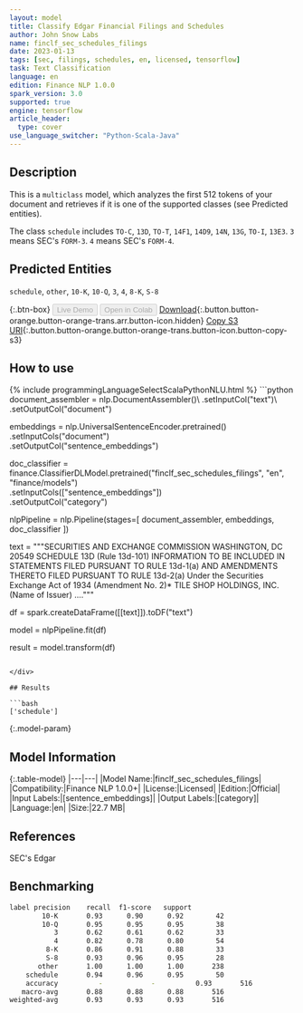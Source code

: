 ```yaml
---
layout: model
title: Classify Edgar Financial Filings and Schedules
author: John Snow Labs
name: finclf_sec_schedules_filings
date: 2023-01-13
tags: [sec, filings, schedules, en, licensed, tensorflow]
task: Text Classification
language: en
edition: Finance NLP 1.0.0
spark_version: 3.0
supported: true
engine: tensorflow
article_header:
  type: cover
use_language_switcher: "Python-Scala-Java"
---
```


## Description

This is a `multiclass` model, which analyzes the first 512 tokens of your document and retrieves if it is one of the supported classes (see Predicted entities).

The class `schedule` includes `TO-C`, `13D`, `TO-T`, `14F1`, `14D9`, `14N`, `13G`, `TO-I`, `13E3`.
`3` means SEC's `FORM-3`.
`4` means SEC's `FORM-4`.

## Predicted Entities

`schedule`, `other`, `10-K`, `10-Q`, `3`, `4`, `8-K`, `S-8`

{:.btn-box}
<button class="button button-orange" disabled>Live Demo</button>
<button class="button button-orange" disabled>Open in Colab</button>
[Download](https://s3.amazonaws.com/auxdata.johnsnowlabs.com/finance/models/finclf_sec_schedules_filings_en_1.0.0_3.0_1673628989895.zip){:.button.button-orange.button-orange-trans.arr.button-icon.hidden}
[Copy S3 URI](s3://auxdata.johnsnowlabs.com/finance/models/finclf_sec_schedules_filings_en_1.0.0_3.0_1673628989895.zip){:.button.button-orange.button-orange-trans.button-icon.button-copy-s3}

## How to use



<div class="tabs-box" markdown="1">
{% include programmingLanguageSelectScalaPythonNLU.html %}
```python
document_assembler = nlp.DocumentAssembler()\
    .setInputCol("text")\
    .setOutputCol("document")
  
embeddings = nlp.UniversalSentenceEncoder.pretrained()\
  .setInputCols("document") \
  .setOutputCol("sentence_embeddings")
    
doc_classifier = finance.ClassifierDLModel.pretrained("finclf_sec_schedules_filings", "en", "finance/models")\
    .setInputCols(["sentence_embeddings"])\
    .setOutputCol("category")
    
nlpPipeline = nlp.Pipeline(stages=[
    document_assembler, 
    embeddings,
    doc_classifier
])
 
text = """SECURITIES AND EXCHANGE COMMISSION
WASHINGTON, DC 20549
SCHEDULE 13D
(Rule 13d-101)
INFORMATION TO BE INCLUDED IN STATEMENTS FILED PURSUANT TO RULE 13d-1(a) 
AND AMENDMENTS THERETO FILED PURSUANT TO RULE 13d-2(a)
Under the Securities Exchange Act of 1934
(Amendment No. 2)*
TILE SHOP HOLDINGS, INC.
(Name of Issuer)
...."""

df = spark.createDataFrame([[text]]).toDF("text")

model = nlpPipeline.fit(df)

result = model.transform(df)
```

</div>

## Results

```bash
['schedule']
```

{:.model-param}
## Model Information

{:.table-model}
|---|---|
|Model Name:|finclf_sec_schedules_filings|
|Compatibility:|Finance NLP 1.0.0+|
|License:|Licensed|
|Edition:|Official|
|Input Labels:|[sentence_embeddings]|
|Output Labels:|[category]|
|Language:|en|
|Size:|22.7 MB|

## References

SEC's Edgar

## Benchmarking

```bash
label precision    recall  f1-score   support
        10-K       0.93      0.90      0.92        42
        10-Q       0.95      0.95      0.95        38
           3       0.62      0.61      0.62        33
           4       0.82      0.78      0.80        54
         8-K       0.86      0.91      0.88        33
         S-8       0.93      0.96      0.95        28
       other       1.00      1.00      1.00       238
    schedule       0.94      0.96      0.95        50
    accuracy          -            -          0.93       516
   macro-avg       0.88      0.88      0.88       516
weighted-avg       0.93      0.93      0.93       516
```